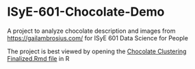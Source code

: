 # ISyE-601-Chocolate-Demo

A project to analyze chocolate description and images from https://gailambrosius.com/ for ISyE 601 Data Science for People

The project is best viewed by opening the [Chocolate Clustering Finalized.Rmd file](https://github.com/snoejovich/ISyE-601-Chocolate-Demo/blob/main/Chocolate%20Notebook/Chocolate%20Clustering%20Finalized.Rmd) in R

